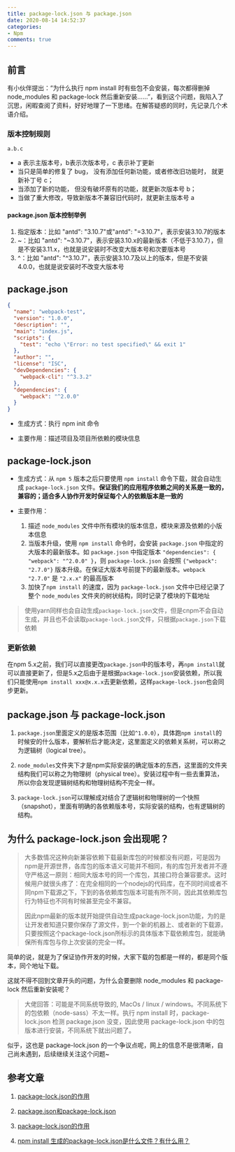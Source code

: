 ```yaml
---
title: package-lock.json 与 package.json
date: 2020-08-14 14:52:37
categories:
- Npm
comments: true
---
```


## 前言

有小伙伴提出：“为什么执行 npm install 时有些包不会安装，每次都得删掉 node_modules 和 package-lock 然后重新安装……”，看到这个问题，我陷入了沉思，闲暇查阅了资料，好好地理了一下思绪。在解答疑惑的同时，先记录几个术语介绍。

<!--more -->



### 版本控制规则

`a.b.c`

- a  表示主版本号，b表示次版本号，c 表示补丁更新
- 当只是简单的修复了 bug， 没有添加任何新功能，或者修改旧功能时， 就更新补丁号 c；
- 当添加了新的功能， 但没有破坏原有的功能，就更新次版本号 b；
- 当做了重大修改，导致新版本不兼容旧代码时，就更新主版本号 a

#### package.json 版本控制举例

1. 指定版本：比如 "antd": "3.10.7"或"antd": "=3.10.7"，表示安装3.10.7的版本
2. ~：比如 "antd": "~3.10.7"，表示安装3.10.x的最新版本（不低于3.10.7），但是不安装3.11.x，也就是说安装时不改变大版本号和次要版本号
3. ^：比如 "antd": "^3.10.7"，表示安装3.10.7及以上的版本，但是不安装4.0.0，也就是说安装时不改变大版本号



## package.json

```json
{
  "name": "webpack-test",
  "version": "1.0.0",
  "description": "",
  "main": "index.js",
  "scripts": {
    "test": "echo \"Error: no test specified\" && exit 1"
  },
  "author": "",
  "license": "ISC",
  "devDependencies": {
    "webpack-cli": "^3.3.2"
  },
  "dependencies": {
    "webpack": "^2.0.0"
  }
}
```

- 生成方式：执行 npm init 命令

- 主要作用：描述项目及项目所依赖的模块信息



## **package-lock.json** 

- 生成方式：从 `npm 5` 版本之后只要使用 `npm install` 命令下载，就会自动生成 `package-lock.json` 文件。**保证我们的应用程序依赖之间的关系是一致的，兼容的；适合多人协作开发时保证每个人的依赖版本是一致的**

- 主要作用：
  1. 描述 `node_modules` 文件中所有模块的版本信息，模块来源及依赖的小版本信息
  2. 当版本升级，使用 `npm install` 命令时，会安装 `package.json` 中指定的大版本的最新版本。如 `package.json` 中指定版本 `"dependencies": { "webpack": "^2.0.0" }`，则 `package-lock.json` 会按照 `{"webpack": "2.7.0"}` 版本升级。在保证大版本号前提下的最新版本。`webpack "2.7.0"` 是 `"2.x.x"` 的最高版本
  3. 加快了`npm install` 的速度，因为 `package-lock.json` 文件中已经记录了整个 `node_modules` 文件夹的树状结构，同时记录了模块的下载地址

> 使用yarn同样也会自动生成`package-lock.json`文件，但是cnpm不会自动生成，并且也不会读取`package-lock.json`文件，只根据`package.json`下载依赖

### 更新依赖

在npm 5.x之前，我们可以直接更改`package.json`中的版本号，再`npm install`就可以直接更新了，但是5.x之后由于是根据`package-lock.json`安装依赖，所以我们只能使用`npm install xxx@x.x.x`去更新依赖，这样`package-lock.json`也会同步更新。



## package.json 与 **package-lock.json** 

1. `package.json`里面定义的是版本范围（比如`^1.0.0`），具体跑`npm install`的时候安的什么版本，要解析后才能决定，这里面定义的依赖关系树，可以称之为逻辑树（logical tree）。

2. `node_modules`文件夹下才是npm实际安装的确定版本的东西，这里面的文件夹结构我们可以称之为物理树（physical tree）。安装过程中有一些去重算法，所以你会发现逻辑树结构和物理树结构不完全一样。

3. `package-lock.json`可以理解成对结合了逻辑树和物理树的一个快照（snapshot），里面有明确的各依赖版本号，实际安装的结构，也有逻辑树的结构。



## 为什么 package-lock.json 会出现呢？

> 大多数情况这种向新兼容依赖下载最新库包的时候都没有问题，可是因为npm是开源世界，各库包的版本语义可能并不相同，有的库包开发者并不遵守严格这一原则：相同大版本号的同一个库包，其接口符合兼容要求。这时候用户就很头疼了：在完全相同的一个nodejs的代码库，在不同时间或者不同npm下载源之下，下到的各依赖库包版本可能有所不同，因此其依赖库包行为特征也不同有时候甚至完全不兼容。
>
> 因此npm最新的版本就开始提供自动生成package-lock.json功能，为的是让开发者知道只要你保存了源文件，到一个新的机器上、或者新的下载源，只要按照这个package-lock.json所标示的具体版本下载依赖库包，就能确保所有库包与你上次安装的完全一样。

简单的说，就是为了保证协作开发的时候，大家下载的包都是一样的，都是同个版本，同个地址下载。

这就不得不回到文章开头的问题，为什么会要删除 node_modules 和 package-lock 然后重新安装呢？

> 大佬回答：可能是不同系统导致的, MacOs / linux  / windows。不同系统下的包依赖（node-sass）不太一样。执行 npm install 时，package-lock.json 检测 package.json 没变，因此使用 package-lock.json 中的包版本进行安装，不同系统下就出问题了。

似乎，这也是 package-lock.json 的一个争议点呢，网上的信息不是很清晰，自己尚未遇到，后续继续关注这个问题~



## 参考文章

1. [package-lock.json的作用](https://www.cnblogs.com/cangqinglang/p/8336754.html)

2. [package.json和package-lock.json](https://juejin.im/post/6844903821588561933)

3. [package-lock.json的作用](https://blog.csdn.net/qq_35579481/article/details/88725404)

4. [npm install 生成的package-lock.json是什么文件？有什么用？](https://www.zhihu.com/question/62331583)